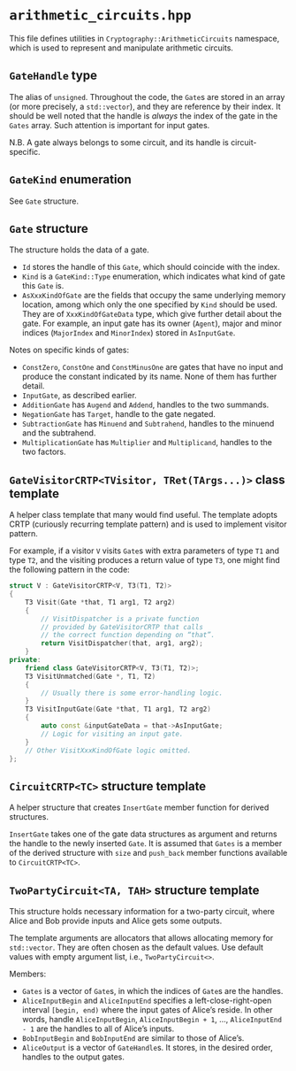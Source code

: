 # `arithmetic_circuits.hpp`

This file defines utilities in `Cryptography::ArithmeticCircuits` namespace, which is used to represent and manipulate arithmetic circuits.

## `GateHandle` type

The alias of `unsigned`. Throughout the code, the `Gate`s are stored in an array (or more precisely, a `std::vector`), and they are reference by their index. It should be well noted that the handle is *always* the index of the gate in the `Gates` array. Such attention is important for input gates.

N.B. A gate always belongs to some circuit, and its handle is circuit-specific.

## `GateKind` enumeration

See `Gate` structure.

## `Gate` structure

The structure holds the data of a gate.

- `Id` stores the handle of this `Gate`, which should coincide with the index.
- `Kind` is a `GateKind::Type` enumeration, which indicates what kind of gate this `Gate` is.
- `AsXxxKindOfGate` are the fields that occupy the same underlying memory location, among which only the one specified by `Kind` should be used. They are of `XxxKindOfGateData` type, which give further detail about the gate. For example, an input gate has its owner (`Agent`), major and minor indices (`MajorIndex` and `MinorIndex`) stored in `AsInputGate`.

Notes on specific kinds of gates:

- `ConstZero`, `ConstOne` and `ConstMinusOne` are gates that have no input and produce the constant indicated by its name. None of them has further detail.
- `InputGate`, as described earlier.
- `AdditionGate` has `Augend` and `Addend`, handles to the two summands.
- `NegationGate` has `Target`, handle to the gate negated.
- `SubtractionGate` has `Minuend` and `Subtrahend`, handles to the minuend and the subtrahend.
- `MultiplicationGate` has `Multiplier` and `Multiplicand`, handles to the two factors.

## `GateVisitorCRTP<TVisitor, TRet(TArgs...)>` class template

A helper class template that many would find useful. The template adopts CRTP (curiously recurring template pattern) and is used to implement visitor pattern.

For example, if a visitor `V` visits `Gate`s with extra parameters of type `T1` and type `T2`, and the visiting produces a return value of type `T3`, one might find the following pattern in the code:

```C++
struct V : GateVisitorCRTP<V, T3(T1, T2)>
{
    T3 Visit(Gate *that, T1 arg1, T2 arg2)
    {
        // VisitDispatcher is a private function
        // provided by GateVisitorCRTP that calls
        // the correct function depending on “that”.
        return VisitDispatcher(that, arg1, arg2);
    }
private:
    friend class GateVisitorCRTP<V, T3(T1, T2)>;
    T3 VisitUnmatched(Gate *, T1, T2)
    {
        // Usually there is some error-handling logic.
    }
    T3 VisitInputGate(Gate *that, T1 arg1, T2 arg2)
    {
        auto const &inputGateData = that->AsInputGate;
        // Logic for visiting an input gate.
    }
    // Other VisitXxxKindOfGate logic omitted.
};
```

## `CircuitCRTP<TC>` structure template

A helper structure that creates `InsertGate` member function for derived structures.

`InsertGate` takes one of the gate data structures as argument and returns the handle to the newly inserted `Gate`. It is assumed that `Gates` is a member of the derived structure with `size` and `push_back` member functions available to `CircuitCRTP<TC>`.

## `TwoPartyCircuit<TA, TAH>` structure template

This structure holds necessary information for a two-party circuit, where Alice and Bob provide inputs and Alice gets some outputs.

The template arguments are allocators that allows allocating memory for `std::vector`. They are often chosen as the default values. Use default values with empty argument list, i.e., `TwoPartyCircuit<>`.

Members:

- `Gates` is a vector of `Gate`s, in which the indices of `Gate`s are the handles.
- `AliceInputBegin` and `AliceInputEnd` specifies a left-close-right-open interval `[begin, end)` where the input gates of Alice’s reside. In other words, handle `AliceInputBegin`, `AliceInputBegin + 1`, …, `AliceInputEnd - 1` are the handles to all of Alice’s inputs.
- `BobInputBegin` and `BobInputEnd` are similar to those of Alice’s.
- `AliceOutput` is a vector of `GateHandle`s. It stores, in the desired order, handles to the output gates.
